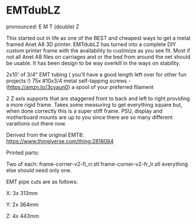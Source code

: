 # EMTdubLZ

pronounced: E M T (double) Z


This started out in life as one of the BEST and cheapest ways to get a metal framed Anet A8 3D printer. EMTdubLZ has turned into a complete DIY custom printer frame with the availability to custimize as you see fit. Most if not all Anet A8 files on carriages and or the bed from around the net should be usable. It has been design to be way overkill in the ways on stability. 

2x10' of 3/4" EMT tubing ( you'll have a good length left over for other fun projects !)
75x #10x3/4 metal self-tapping screws - (https://amzn.to/3cyaun0)
a spool of your preferred filament 

2 Z axis supports that are staggered front to back and left to right providing a more rigid frame. Takes some measuring to get everything square but, when done correctly this is a super stiff frame. PSU, display and motherboard mounts are up to you since there are so many different varaitions out there now.

Derived from the original EMT8: https://www.thingiverse.com/thing:2818084

Printed parts:

Two of each:
frame-corner-v2-fl_rr.stl 
frame-corner-v2-fr_lr.stl 
everything else should need only one.

EMT pipe cuts are as follows:

X: 3x 313mm

Y: 2x 364mm

Z: 4x 443mm

